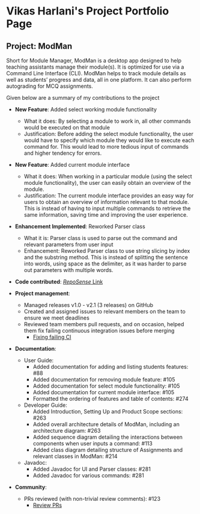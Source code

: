 # Vikas Harlani's Project Portfolio Page

## Project: ModMan

Short for Module Manager, ModMan is a desktop app designed to help teaching assistants manage their module(s). 
It is optimized for use via a Command Line Interface (CLI). 
ModMan helps to track module details as well as students’ progress and data, all in one platform. 
It can also perform autograding for MCQ assignments.

Given below are a summary of my contributions to the project

- **New Feature**: Added select working module functionality
    - What it does: By selecting a module to work in, all other commands would be executed on that module
    - Justification: Before adding the select module functionality, 
      the user would have to specify which module they would like to execute each command for. 
      This would lead to more tedious input of commands and higher tendency for errors. 
    
  
- **New Feature**: Added current module interface
    - What it does: When working in a particular module (using the select module functionality), 
    the user can easily obtain an overview of the module.
    - Justification: The current module interface provides an easy way for users to obtain an overview of information 
    relevant to that module. This is instead of having to input multiple commands to retrieve the same information,
      saving time and improving the user experience. 
  
    
- **Enhancement Implemented**: Reworked Parser class
    - What it is: Parser class is used to parse out the command and relevant parameters from user input
    - Enhancement: Reworked Parser class to use string slicing by index and the substring method. 
      This is instead of splitting the sentence into words, using space as the delimiter, as it was harder to parse out
      parameters with multiple words. 
      

- **Code contributed**: [*RepoSense* Link](https://nus-cs2113-ay2021s2.github.io/tp-dashboard/?search=vvvvh123)


- **Project management**:
    - Managed releases v1.0 - v2.1 (3 releases) on GitHub
    - Created and assigned issues to relevant members on the team to ensure we meet deadlines
    - Reviewed team members pull requests, and on occasion, 
      helped them fix failing continuous integration issues before merging
        - [Fixing failing CI](https://github.com/AY2021S2-CS2113T-F08-1/tp/pull/61)


- **Documentation**:
    - User Guide:
        - Added documentation for adding and listing students features: #88
        - Added documentation for removing module feature: #105
        - Added documentation for select module functionality: #105
        - Added documentation for current module interface: #105
        - Formatted the ordering of features and table of contents: #274
    - Developer Guide:
        - Added Introduction, Setting Up and Product Scope sections: #263
        - Added overall architecture details of ModMan, including an architecture diagram: #263
        - Added sequence diagram detailing the interactions between components when user inputs a command: #113
        - Added class diagram detailing structure of Assignments and relevant classes in ModMan: #214
    - Javadoc:
        - Added Javadoc for UI and Parser classes: #281
        - Added Javadoc for various commands: #281
    

- **Community**:
    - PRs reviewed (with non-trivial review comments): #123
      - [Review PRs](https://github.com/AY2021S2-CS2113T-F08-1/tp/pull/123)
